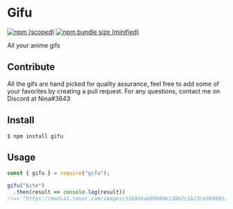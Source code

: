 # Gifu

[![npm (scoped)](https://img.shields.io/npm/v/gifu.svg)](https://www.npmjs.com/package/gifu)
[![npm bundle size (minified)](https://img.shields.io/bundlephobia/min/gifu.svg)](https://www.npmjs.com/package/gifu)

All your anime gifs

## Contribute

All the gifs are hand picked for quality assurance, feel free to add some of your favorites by creating a pull request. For any questions, contact me on Discord at Nina#3643

## Install

```
$ npm install gifu
```

## Usage

```js
const { gifu } = require("gifu");

gifu("bite")
  .then(result => console.log(result))
//=> "https://media1.tenor.com/images/1169d1ab96669e13062c1b23ce5b9b01/tenor.gif"
```
